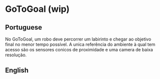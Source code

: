 # GoToGoal (wip)

## Portuguese

No GoToGoal, um robo deve percorrer um labirinto e chegar ao objetivo final no menor tempo possível.
A unica referência do ambiente à qual tem acesso são os sensores conicos de proximidade e uma camera de baixa resolução.



## English
